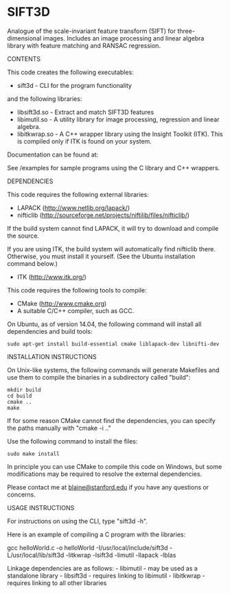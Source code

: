 # SIFT3D
Analogue of the scale-invariant feature transform (SIFT) for three-dimensional images. Includes an image processing and linear algebra library with feature matching and RANSAC regression.

CONTENTS

This code creates the following executables:
- sift3d - CLI for the program functionality

and the following libraries:
- libsift3d.so - Extract and match SIFT3D features
- libimutil.so - A utility library for image processing, regression and linear algebra.
- libitkwrap.so - A C++ wrapper library using the Insight Toolkit (ITK). This is compiled only if ITK is found on your system.

Documentation can be found at:

See /examples for sample programs using the C library and C++ wrappers.

DEPENDENCIES

This code requires the following external libraries:
- LAPACK (http://www.netlib.org/lapack/)
- nifticlib (http://sourceforge.net/projects/niftilib/files/nifticlib/)

If the build system cannot find LAPACK, it will try to download and compile the source.

If you are using ITK, the build system will automatically find nifticlib there. Otherwise, you must install it yourself. (See the Ubuntu installation command below.)
- ITK (http://www.itk.org/)

This code requires the following tools to compile:
- CMake (http://www.cmake.org)
- A suitable C/C++ compiler, such as GCC.

On Ubuntu, as of version 14.04, the following command will install all dependencies and build tools:

	sudo apt-get install build-essential cmake liblapack-dev libnifti-dev

INSTALLATION INSTRUCTIONS

On Unix-like systems, the following commands will generate Makefiles and use them to compile the binaries in a subdirectory called "build":

	mkdir build
	cd build
	cmake ..
	make

If for some reason CMake cannot find the dependencies, you can specify the paths manually with "cmake -i .."

Use the following command to install the files:

	sudo make install

In principle you can use CMake to compile this code on Windows, but some modifications may be required to resolve the external dependencies.

Please contact me at blaine@stanford.edu if you have any questions or concerns.

USAGE INSTRUCTIONS

For instructions on using the CLI, type "sift3d -h".

Here is an example of compiling a C program with the libraries:

gcc helloWorld.c -o helloWorld -I/usr/local/include/sift3d -L/usr/local/lib/sift3d -litkwrap -lsift3d -limutil -llapack -lblas

Linkage dependencies are as follows:
	- libimutil - may be used as a standalone library
	- libsift3d - requires linking to libimutil
	- libitkwrap - requires linking to all other libraries
